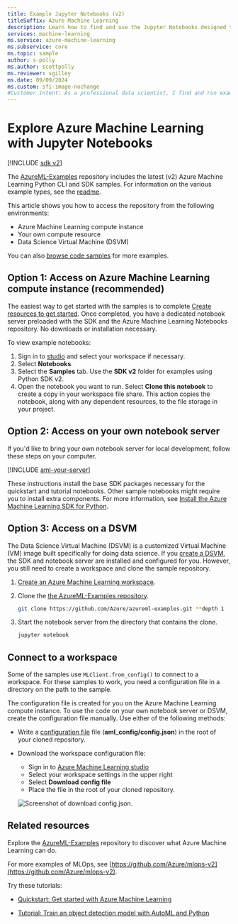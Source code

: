```yaml
---
title: Example Jupyter Notebooks (v2)
titleSuffix: Azure Machine Learning
description: Learn how to find and use the Jupyter Notebooks designed to help you explore the SDK (v2) and serve as models for your own machine learning projects.
services: machine-learning
ms.service: azure-machine-learning
ms.subservice: core
ms.topic: sample
author: s-polly
ms.author: scottpolly
ms.reviewer: sgilley
ms.date: 09/09/2024
ms.custom: sfi-image-nochange
#Customer intent: As a professional data scientist, I find and run example Jupyter Notebooks for Azure Machine Learning.
---
```


# Explore Azure Machine Learning with Jupyter Notebooks

[!INCLUDE [sdk v2](includes/machine-learning-sdk-v2.md)]

The [AzureML-Examples](https://github.com/Azure/azureml-examples) repository includes the latest (v2) Azure Machine Learning Python CLI and SDK samples. For information on the various example types, see the [readme](https://github.com/Azure/azureml-examples#azure-machine-learning-examples).

This article shows you how to access the repository from the following environments:

- Azure Machine Learning compute instance
- Your own compute resource
- Data Science Virtual Machine (DSVM)

You can also [browse code samples](/samples/browse/?expanded=azure&products=azure-machine-learning) for more examples.

## Option 1: Access on Azure Machine Learning compute instance (recommended)

The easiest way to get started with the samples is to complete [Create resources to get started](quickstart-create-resources.md). Once completed, you have a dedicated notebook server preloaded with the SDK and the Azure Machine Learning Notebooks repository. No downloads or installation necessary.

To view example notebooks:

1. Sign in to [studio](https://ml.azure.com) and select your workspace if necessary.
1. Select **Notebooks**.
1. Select the **Samples** tab. Use the **SDK v2** folder for examples using Python SDK v2.
1. Open the notebook you want to run. Select **Clone this notebook** to create a copy in your workspace file share. This action copies the notebook, along with any dependent resources, to the file storage in your project.

## Option 2: Access on your own notebook server

If you'd like to bring your own notebook server for local development, follow these steps on your computer.

[!INCLUDE [aml-your-server](includes/aml-your-server-v2.md)]

These instructions install the base SDK packages necessary for the quickstart and tutorial notebooks. Other sample notebooks might require you to install extra components. For more information, see [Install the Azure Machine Learning SDK for Python](https://aka.ms/sdk-v2-install).

## Option 3: Access on a DSVM

The Data Science Virtual Machine (DSVM) is a customized Virtual Machine (VM) image built specifically for doing data science. If you [create a DSVM](how-to-configure-environment.md#local-and-dsvm-only-create-a-workspace-configuration-file), the SDK and notebook server are installed and configured for you. However, you still need to create a workspace and clone the sample repository.

1. [Create an Azure Machine Learning workspace](./quickstart-create-resources.md#create-the-workspace).

1. Clone the [the AzureML-Examples repository](https://aka.ms/aml-notebooks).

    ```bash
    git clone https://github.com/Azure/azureml-examples.git **depth 1
    ```

1. Start the notebook server from the directory that contains the clone.

    ```bash
    jupyter notebook
    ```

## Connect to a workspace

Some of the samples use `MLClient.from_config()` to connect to a workspace. For these samples to work, you need a configuration file in a directory on the path to the sample. 

The configuration file is created for you on the Azure Machine Learning compute instance. To use the code on your own notebook server or DSVM, create the configuration file manually. Use either of the following methods:

- Write a [configuration file](how-to-configure-environment.md#) file (**aml_config/config.json**) in the root of your cloned repository.

- Download the workspace configuration file:

    - Sign in to [Azure Machine Learning studio](https://ml.azure.com)
    - Select your workspace settings in the upper right
    - Select **Download config file**
    - Place the file in the root of your cloned repository.

    ![Screenshot of download config.json.](./media/aml-dsvm-server/download-config.png)

## Related resources

Explore the [AzureML-Examples](https://github.com/Azure/azureml-examples) repository to discover what Azure Machine Learning can do.

For more examples of MLOps, see [https://github.com/Azure/mlops-v2](https://github.com/Azure/mlops-v2).

Try these tutorials:

- [Quickstart: Get started with Azure Machine Learning](tutorial-azure-ml-in-a-day.md)

- [Tutorial: Train an object detection model with AutoML and Python](tutorial-auto-train-image-models.md)
